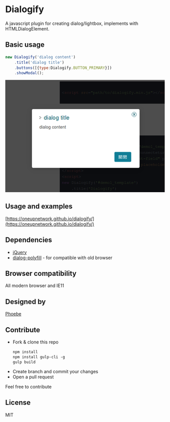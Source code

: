 # Dialogify
A javascript plugin for creating dialog/lightbox, implements with HTMLDialogElement.

## Basic usage
```javascript
new Dialogify('dialog content')
    .title('dialog title')
    .buttons([{type:Dialogify.BUTTON_PRIMARY}])
    .showModal();
```

![basic dialogify](https://raw.githubusercontent.com/OneupNetwork/dialogify/master/docs/img/screenshot1.png)

## Usage and examples
[https://oneupnetwork.github.io/dialogify/](https://oneupnetwork.github.io/dialogify/)

## Dependencies
* [jQuery](https://jquery.com/)
* [dialog-polyfill](https://github.com/GoogleChrome/dialog-polyfill) - for compatible with old browser

## Browser compatibility
All modern browser and IE11

## Designed by
[Phoebe](https://github.com/Phoebe1226)

## Contribute
* Fork & clone this repo
    ```
    npm install
    npm install gulp-cli -g
    gulp build
    ```
* Create branch and commit your changes
* Open a pull request

Feel free to contribute

## License
MIT
